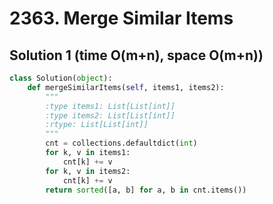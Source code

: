 # 2363. Merge Similar Items

## Solution 1 (time O(m+n), space O(m+n))

```python
class Solution(object):
    def mergeSimilarItems(self, items1, items2):
        """
        :type items1: List[List[int]]
        :type items2: List[List[int]]
        :rtype: List[List[int]]
        """
        cnt = collections.defaultdict(int)
        for k, v in items1:
            cnt[k] += v
        for k, v in items2:
            cnt[k] += v
        return sorted([a, b] for a, b in cnt.items())
```

